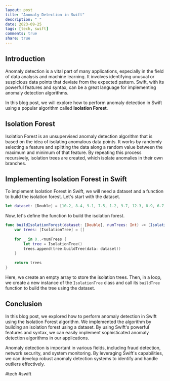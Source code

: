 ```yaml
---
layout: post
title: "Anomaly Detection in Swift"
description: " "
date: 2023-09-25
tags: [tech, swift]
comments: true
share: true
---
```


## Introduction
Anomaly detection is a vital part of many applications, especially in the field of data analysis and machine learning. It involves identifying unusual or suspicious data points that deviate from the expected pattern. Swift, with its powerful features and syntax, can be a great language for implementing anomaly detection algorithms.

In this blog post, we will explore how to perform anomaly detection in Swift using a popular algorithm called **Isolation Forest**.

## Isolation Forest
Isolation Forest is an unsupervised anomaly detection algorithm that is based on the idea of isolating anomalous data points. It works by randomly selecting a feature and splitting the data along a random value between the maximum and minimum of that feature. By repeating this process recursively, isolation trees are created, which isolate anomalies in their own branches.

## Implementing Isolation Forest in Swift
To implement Isolation Forest in Swift, we will need a dataset and a function to build the isolation forest. Let's start with the dataset.

```swift
let dataset: [Double] = [10.2, 8.4, 9.1, 7.5, 1.2, 9.7, 12.3, 8.9, 6.7, 9.8, 11.2, 1.0]
```

Now, let's define the function to build the isolation forest.

```swift
func buildIsolationForest(dataset: [Double], numTrees: Int) -> [IsolationTree] {
    var trees: [IsolationTree] = []
    
    for _ in 0..<numTrees {
        let tree = IsolationTree()
        trees.append(tree.buildTree(data: dataset))
    }
    
    return trees
}
```

Here, we create an empty array to store the isolation trees. Then, in a loop, we create a new instance of the `IsolationTree` class and call its `buildTree` function to build the tree using the dataset.

## Conclusion
In this blog post, we explored how to perform anomaly detection in Swift using the Isolation Forest algorithm. We implemented the algorithm by building an isolation forest using a dataset. By using Swift's powerful features and syntax, we can easily implement sophisticated anomaly detection algorithms in our applications.

Anomaly detection is important in various fields, including fraud detection, network security, and system monitoring. By leveraging Swift's capabilities, we can develop robust anomaly detection systems to identify and handle outliers effectively.

#tech #swift